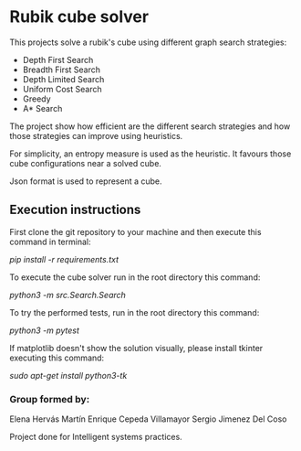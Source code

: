 # Rubik cube solver
This projects solve a rubik's cube using different graph search strategies:

* Depth First Search
* Breadth First Search 
* Depth Limited Search
* Uniform Cost Search
* Greedy
* A* Search

The project show how efficient are the different search strategies and how those strategies can improve using heuristics.

For simplicity, an entropy measure is used as the heuristic. It favours those cube configurations near a solved cube.

Json format is used to represent a cube.

## Execution instructions
First clone the git repository to your machine and then execute this command in terminal: 

_pip install -r requirements.txt_

To execute the cube solver run in the root directory this command:

_python3 -m src.Search.Search_

To try the performed tests, run in the root directory this command:

_python3 -m pytest_

If matplotlib doesn't show the solution visually, please install tkinter executing this command:

_sudo apt-get install python3-tk_

### Group formed by:
Elena Hervás Martín
Enrique Cepeda Villamayor
Sergio Jimenez Del Coso

Project done for Intelligent systems practices.
